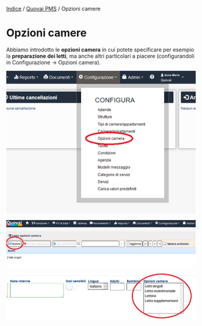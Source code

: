 [Indice](index.md) / [Quovai PMS](quovai-pms-it.md) / Opzioni camere

# Opzioni camere

Abbiamo introdotto le **opzioni camera** in cui potete specificare per esempio la **preparazione dei letti**, ma anche altri particolari a piacere (configurandoli in Configurazione -> Opzioni camera).  
  
![](images/opzioni-camere-001.png)


![](images/opzioni-camere-002.png)


![](images/opzioni-camere-003.png)

